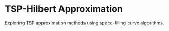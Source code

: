 # TSP-Hilbert Approximation

Exploring TSP approximation methods using space-filling curve algorithms.
